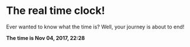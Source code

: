 # The real time clock!

Ever wanted to know what the time is? Well, your journey is about to end!

**The time is Nov 04, 2017, 22:28**